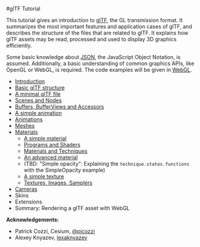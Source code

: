 #glTF Tutorial

This tutorial gives an introduction to [glTF](https://www.khronos.org/gltf), the GL transmission format. It summarizes the most important features and application cases of glTF, and describes the structure of the files that are related to glTF. It explains how glTF assets may be read, processed and used to display 3D graphics efficiently.

Some basic knowledge about [JSON](http://json.org/), the JavaScript Object Notation, is assumed. Additionally, a basic understanding of common graphics APIs, like OpenGL or WebGL, is required. The code examples will be given in [WebGL](https://www.khronos.org/webgl/).

- [Introduction](gltfTutorial_001_Introduction.md)
- [Basic glTF structure](gltfTutorial_002_BasicGltfStructure.md)
- [A minimal glTF file](gltfTutorial_003_MinimalGltfFile.md)
- [Scenes and Nodes](gltfTutorial_004_ScenesNodes.md)
- [Buffers, BufferViews and Accessors](gltfTutorial_005_BuffersBufferViewsAccessors.md)
- [A simple animation](gltfTutorial_006_SimpleAnimation.md)
- [Animations](gltfTutorial_007_Animations.md)
- [Meshes](gltfTutorial_008_Meshes.md)
- [Materials](gltfTutorial_009_Materials.md)
  - [A simple material](gltfTutorial_009a_SimpleMaterial.md)
  - [Programs and Shaders](gltfTutorial_009b_ProgramsShaders.md)
  - [Materials and Techniques](gltfTutorial_009c_MaterialsTechniques.md)
  - [An advanced material](gltfTutorial_009d_AdvancedMaterial.md)
  - (TBD: "Simple opacity": Explaining the `technique.states.functions` with the SimpleOpacity example)
  - [A simple texture](gltfTutorial_009e_SimpleTexture.md)
  - [Textures, Images, Samplers](gltfTutorial_009f_TexturesImagesSamplers.md)
- [Cameras](gltfTutorial_010_Cameras.md)
- Skins
- Extensions
- Summary: Rendering a glTF asset with WebGL



**Acknowledgements:**

- Patrick Cozzi, Cesium, [@pjcozzi](https://twitter.com/pjcozzi)
- Alexey Knyazev, [lexaknyazev](https://github.com/lexaknyazev)
